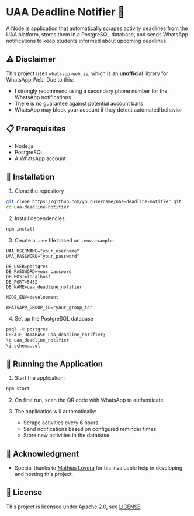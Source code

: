 # UAA Deadline Notifier 📅

A Node.js application that automatically scrapes activity deadlines from the UAA platform, stores them in a PostgreSQL database, and sends WhatsApp notifications to keep students informed about upcoming deadlines.

## ⚠️ Disclaimer

This project uses `whatsapp-web.js`, which is an **unofficial** library for WhatsApp Web. Due to this:

- I strongly recommend using a secondary phone number for the WhatsApp notifications
- There is no guarantee against potential account bans
- WhatsApp may block your account if they detect automated behavior

## 📋 Prerequisites

- Node.js
- PostgreSQL
- A WhatsApp account

## 🔧 Installation

1. Clone the repository

```bash
git clone https://github.com/yourusername/uaa-deadline-notifier.git
cd uaa-deadline-notifier
```

2. Install dependencies

```bash
npm install
```

3. Create a `.env` file based on `.env.example`:

```env
UAA_USERNAME="your_username"
UAA_PASSWORD="your_password"

DB_USER=postgres
DB_PASSWORD=your_password
DB_HOST=localhost
DB_PORT=5432
DB_NAME=uaa_deadline_notifier

NODE_ENV=development

WHATSAPP_GROUP_ID="your_group_id"
```

4. Set up the PostgreSQL database

```bash
psql -U postgres
CREATE DATABASE uaa_deadline_notifier;
\c uaa_deadline_notifier
\i schema.sql
```

## 🚀 Running the Application

1. Start the application:

```bash
npm start
```

2. On first run, scan the QR code with WhatsApp to authenticate

3. The application will automatically:
   - Scrape activities every 6 hours
   - Send notifications based on configured reminder times
   - Store new activities in the database

## 👥 Acknowledgment

- Special thanks to [Mathias Lovera](https://github.com/lovera00) for his invaluable help in developing and hosting this project.

## 📄 License

This project is licensed under Apache 2.0, see [LICENSE](LICENSE)

